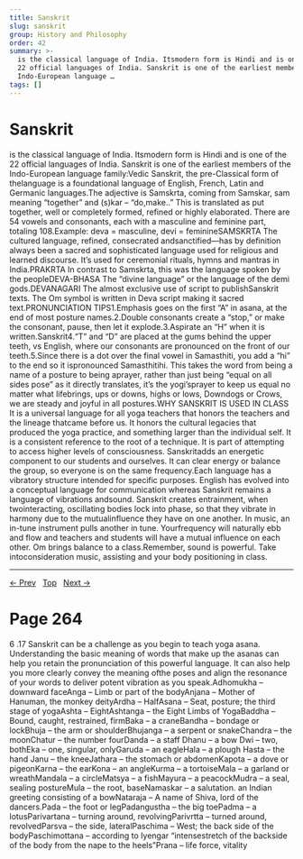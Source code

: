 ```yaml
---
title: Sanskrit
slug: sanskrit
group: History and Philosophy
order: 42
summary: >-
  is the classical language of India. Itsmodern form is Hindi and is one of the
  22 official languages of India. Sanskrit is one of the earliest members of the
  Indo-European language …
tags: []
---
```

# Sanskrit

is the classical language of India. Itsmodern form is Hindi and is one of the 22 official languages of India. Sanskrit is one of the earliest members of the Indo-European language family:Vedic Sanskrit, the pre-Classical form of thelanguage is a foundational language of English, French, Latin and Germanic languages.The adjective is Samskrta, coming from Samskar, sam meaning “together” and (s)kar – “do,make..” This is translated as put together, well or completely formed, refined or highly elaborated. There are 54 vowels and consonants, each with a masculine and feminine part, totaling 108.Example: deva = masculine, devi = feminineSAMSKRTA The cultured language, refined, consecrated andsanctified—has by definition always been a sacred and sophisticated language used for religious and learned discourse. It’s used for ceremonial rituals, hymns and mantras in India.PRAKRTA In contrast to Samskrta, this was the language spoken by the peopleDEVA-BHASA The “divine language” or the language of the demi gods.DEVANAGARI The almost exclusive use of script to publishSanskrit texts. The Om symbol is written in Deva script making it sacred text.PRONUNCIATION TIPS1.Emphasis goes on the first “A” in asana, at the end of most posture names.2.Double consonants create a “stop,” or make the consonant, pause, then let it explode.3.Aspirate an “H” when it is written.Sanskrit4.“T” and “D” are placed at the gums behind the upper teeth, vs English, where our consonants are pronounced on the front of our teeth.5.Since there is a dot over the final vowel in Samasthiti, you add a “hi” to the end so it ispronounced Samasthitihi. This takes the word from being a name of a posture to being aprayer, rather than just being “equal on all sides pose” as it directly translates, it’s the yogi’sprayer to keep us equal no matter what lifebrings, ups or downs, highs or lows, Downdogs or Crows, we are steady and joyful in all postures.WHY SANSKRIT IS USED IN CLASS It is a universal language for all yoga teachers that honors the teachers and the lineage thatcame before us. It honors the cultural legacies that produced the yoga practice, and something larger than the individual self. It is a consistent reference to the root of a technique. It is part of attempting to access higher levels of consciousness. Sanskritadds an energetic component to our students and ourselves. It can clear energy or balance the group, so everyone is on the same frequency.Each language has a vibratory structure intended for specific purposes. English has evolved into a conceptual language for communication whereas Sanskrit remains a language of vibrations andsound. Sanskrit creates entrainment, when twointeracting, oscillating bodies lock into phase, so that they vibrate in harmony due to the mutualinfluence they have on one another. In music, an in-tune instrument pulls another in tune. Yourfrequency will naturally ebb and flow and teachers and students will have a mutual influence on each other. Om brings balance to a class.Remember, sound is powerful. Take intoconsideration music, assisting and your body positioning in class.

---
[← Prev](/pages/page-262.md) &nbsp; [Top](/index.md) &nbsp; [Next →](/pages/page-264.md)

# Page 264

6 .17 Sanskrit can be a challenge as you begin to teach yoga asana. Understanding the basic meaning of words that make up the asanas can help you retain the pronunciation of this powerful language. It can also help you more clearly convey the meaning ofthe poses and align the resonance of your words to deliver potent vibration as you speak.Adhomukha – downward faceAnga – Limb or part of the bodyAnjana – Mother of Hanuman, the monkey deityArdha – HalfAsana – Seat, posture; the third stage of yogaAshta – EightAshtanga – the Eight Limbs of YogaBaddha – Bound, caught, restrained, firmBaka – a craneBandha – bondage or lockBhuja – the arm or shoulderBhujanga – a serpent or snakeChandra – the moonChatur – the number fourDanda – a staff Dhanu – a bow Dwi – two, bothEka – one, singular, onlyGaruda – an eagleHala – a plough Hasta – the hand Janu – the kneeJathara – the stomach or abdomenKapota – a dove or pigeonKarna – the earKona – an angleKurma – a tortoiseMala – a garland or wreathMandala – a circleMatsya – a fishMayura – a peacockMudra – a seal, sealing postureMula – the root, baseNamaskar – a salutation. an Indian greeting consisting of a bowNataraja – A name of Shiva, lord of the dancers.Pada – the foot or legPadangustha – the big toePadma – a lotusParivartana – turning around, revolvingParivrtta – turned around, revolvedParsva – the side, lateralPaschima – West; the back side of the bodyPaschimottana – according to Iyengar “intensestretch of the backside of the body from the nape to the heels”Prana – life force, vitality
